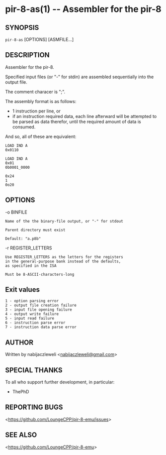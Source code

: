 pir-8-as(1) -- Assembler for the pir-8
======================================

## SYNOPSIS

`pir-8-as` [OPTIONS] [ASMFILE...]

## DESCRIPTION

Assembler for the pir-8.

Specified input files (or "-" for stdin) are assembled sequentially into the output file.

The comment characer is ";".

The assembly format is as follows:

  * 1 instruction per line, or
  * if an instruction required data, each line afterward
    will be attempted to be parsed as data therefor,
    until the required amount of data is consumed.

And so, all of these are equivalent:

    LOAD IND A
    0x0110

    LOAD IND A
    0x01
    0b0001_0000

    0x24
    1
    0o20

## OPTIONS

  -o BINFILE

    Name of the the binary-file output, or "-" for stdout

    Parent directory must exist

    Default: "a.p8b"

  -r REGISTER_LETTERS

    Use REGISTER_LETTERS as the letters for the registers
    in the general-purpose bank instead of the defaults,
    as specified in the ISA

    Must be 8-ASCII-characters-long

## Exit values

    1 - option parsing error
    2 - output file creation failure
    3 - input file opening failure
    4 - output write failure
    5 - input read failure
    6 - instruction parse error
    7 - instruction data parse error

## AUTHOR

Written by nabijaczleweli &lt;<nabijaczleweli@gmail.com>&gt;

## SPECIAL THANKS

To all who support further development, in particular:

  * ThePhD

## REPORTING BUGS

&lt;<https://github.com/LoungeCPP/pir-8-emu/issues>&gt;

## SEE ALSO

&lt;<https://github.com/LoungeCPP/pir-8-emu>&gt;
